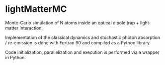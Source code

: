 # lightMatterMC
Monte-Carlo simulation of N atoms inside an optical dipole trap + light-matter interaction.

Implementation of the classical dynamics and stochastic photon absorption / re-emission is done with Fortran 90 and compiled as a Python library.

Code initialization, parallelization and execution is performed via a wrapper in Python. 
